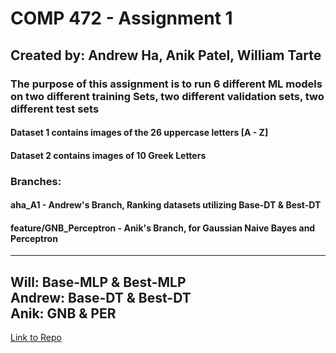 # COMP 472 - Assignment 1

## Created by: Andrew Ha, Anik Patel, William Tarte

### The purpose of this assignment is to run 6 different ML models on two different training Sets, two different validation sets, two different test sets

#### Dataset 1 contains images of the 26 uppercase letters [A - Z]

#### Dataset 2 contains images of 10 Greek Letters

### Branches:

#### aha_A1 - Andrew's Branch, Ranking datasets utilizing Base-DT & Best-DT

#### feature/GNB_Perceptron - Anik's Branch, for Gaussian Naive Bayes and Perceptron

---
Will: Base-MLP & Best-MLP  
Andrew: Base-DT & Best-DT  
Anik: GNB & PER
---
[Link to Repo](https://github.com/WillTarte/COMP472_A1)
